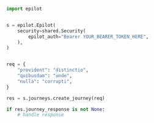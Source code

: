 <!-- Start SDK Example Usage -->
```python
import epilot


s = epilot.Epilot(
    security=shared.Security(
        epilot_auth="Bearer YOUR_BEARER_TOKEN_HERE",
    ),
)


req = {
    "provident": "distinctio",
    "quibusdam": "unde",
    "nulla": "corrupti",
}

res = s.journeys.create_journey(req)

if res.journey_response is not None:
    # handle response
```
<!-- End SDK Example Usage -->